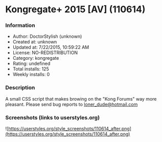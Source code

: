# Kongregate+ 2015 [AV] (110614)

### Information
- Author: DoctorStylish (unknown)
- Created at: unknown
- Updated at: 7/22/2015, 10:59:22 AM
- License: NO-REDISTRIBUTION
- Category: kongregate
- Rating: undefined
- Total installs: 125
- Weekly installs: 0


### Description
A small CSS script that makes browing on the "Kong Forums" way more pleasant. 
Please send bug reports to loner_dude@hotmail.com


### Screenshots (links to userstyles.org)
![https://userstyles.org/style_screenshots/110614_after.png](https://userstyles.org/style_screenshots/110614_after.png)


